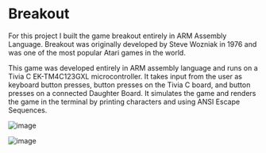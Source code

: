 # Breakout
For this project I built the game breakout entirely in ARM Assembly Language.
Breakout was originally developed by Steve Wozniak in 1976 and was one of the most popular Atari games in the world.

This game was developed entirely in ARM assembly language and runs on a Tivia C EK-TM4C123GXL microcontroller.
It takes input from the user as keyboard button presses, button presses on the Tivia C board, and button presses on a connected Daughter Board.
It simulates the game and renders the game in the terminal by printing characters and using ANSI Escape Sequences.

![image](https://github.com/Enoch-Anderson/Breakout/assets/123046236/a07f6857-e7eb-419d-a225-3d13ba8fab6f)

![image](https://github.com/Enoch-Anderson/Breakout/assets/123046236/4497ec88-0273-4eb5-a405-545849233caf)

